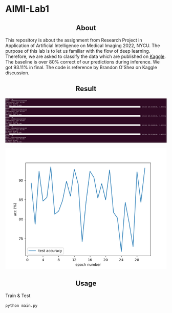 # AIMI-Lab1

## <div align="center">About</div>
This repository is about the assignment from Research Project in Application of Artificial Intelligence on Medical Imaging 2022, NYCU. The purpose of this lab is to let us familiar with the flow of deep learning. Therefore, we are asked to classify the data which are published on [Kaggle](https://www.kaggle.com/datasets/paultimothymooney/chest-xray-pneumonia). The baseline is over 80% correct of our predictions during inference. We got 93.11% in final. The code is reference by Brandon O'Shea on Kaggle discussion.

## <div align="center">Result</div>
<p align="center">
   <img width="850" src="https://github.com/adchentc/AIMI-Lab1/blob/main/images/results.png"></a>
</p>

<p align="center">
   <img width="850" src="https://github.com/adchentc/AIMI-Lab1/blob/main/images/test_acc.png"></a>
</p>

## <div align="center">Usage</div>
Train & Test
```
python main.py
```
